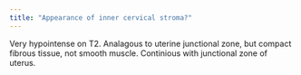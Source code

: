 ```yaml
---
title: "Appearance of inner cervical stroma?"
---
```

Very hypointense on T2. Analagous to uterine junctional zone, but compact fibrous tissue, not smooth muscle. Continious with junctional zone of uterus.

